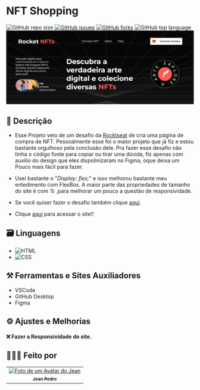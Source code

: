 # NFT Shopping



![GitHub repo size](https://img.shields.io/github/repo-size/Jeanaraga/Pagina-de-NFT?color=grenn&style=for-the-badge)
[![GitHub issues](https://img.shields.io/github/issues/Jeanaraga/Pagina-de-NFT?color=grenn&style=for-the-badge)](https://github.com/Jeanaraga/Pagina-de-NFT/issues)
[![GitHub forks](https://img.shields.io/github/forks/Jeanaraga/Pagina-de-NFT?color=grenn&style=for-the-badge)](https://github.com/Jeanaraga/Pagina-de-NFT/network)
![GitHub top language](https://img.shields.io/github/languages/top/Jeanaraga/Pagina-de-NFT?color=grenn&style=for-the-badge)
<img src="assets\img\Captura de tela 2022-02-08 202326.png">


## 📝 Descrição

- Esse Projeto veio de um desafio da [Rocktseat](https://app.rocketseat.com.br/) de cria uma página de compra de NFT. Pessoalmente esse foi o maior projeto que já fiz e estou bastante orgulhoso pela conclusão dele. Pra fazer esse desafio não tinha o código fonte para copiar ou tirar uma dúvida, fiz apenas com auxilio do design que eles dispolinizaram no Figma, oque deixa um Pouco mais fácil para fazer.

- Usei bastante o "*Display: flex;*" e isso melhorou bastante meu entedimento com FlexBox. A maior parte das propriedades de tamanho do site é com *%* ,para melhorar um pouco a questão de responsividade.

- Se você quiser fazer o desafio também clique [aqui](https://app.rocketseat.com.br/discover/challenges/rocket-nfts).

- Clique [aqui](https://jeanaraga.github.io/Pagina-de-NFT/) para acessar o site!!

## 🗃 Linguagens

- ![HTML](https://img.shields.io/badge/HTML5-E34F26?style=for-the-badge&logo=html5&logoColor=white)
- ![CSS](https://img.shields.io/badge/CSS3-1572B6?style=for-the-badge&logo=css3&logoColor=white)

## ⚒ Ferramentas e Sites Auxiliadores

- VSCode
- GitHub Desktop
- Figma

##  ⚙️ Ajustes e Melhorias

####  ❌ Fazer a Responsividade do site.

## 👨🏾‍💻 Feito por 

<table>
  <tr>
    <td align="center">
    <a href="#">
        <img src="https://avatars.githubusercontent.com/u/93811651?s=400&u=8310b85f88bc81cc9c031997caea03d4aec65d5c&v=4" width="100px;" alt="Foto de um Avatar do Jean"/><br>
        <sub>
          <b>Jean Pedro</b>
        </sub>
      </a>
    </td>
  </tr>
</table>


